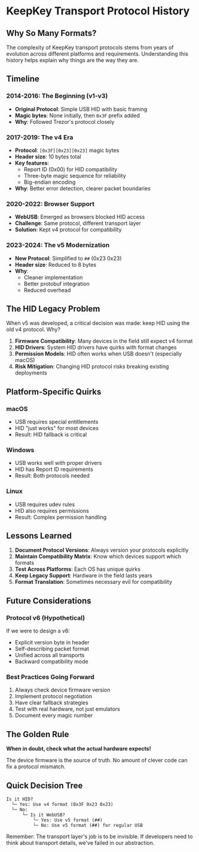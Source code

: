 # KeepKey Transport Protocol History

## Why So Many Formats?

The complexity of KeepKey transport protocols stems from years of evolution across different platforms and requirements. Understanding this history helps explain why things are the way they are.

## Timeline

### 2014-2016: The Beginning (v1-v3)
- **Original Protocol**: Simple USB HID with basic framing
- **Magic bytes**: None initially, then `0x3F` prefix added
- **Why**: Followed Trezor's protocol closely

### 2017-2019: The v4 Era
- **Protocol**: `[0x3F][0x23][0x23]` magic bytes
- **Header size**: 10 bytes total
- **Key features**:
  - Report ID (0x00) for HID compatibility
  - Three-byte magic sequence for reliability
  - Big-endian encoding
- **Why**: Better error detection, clearer packet boundaries

### 2020-2022: Browser Support
- **WebUSB**: Emerged as browsers blocked HID access
- **Challenge**: Same protocol, different transport layer
- **Solution**: Kept v4 protocol for compatibility

### 2023-2024: The v5 Modernization
- **New Protocol**: Simplified to `##` (0x23 0x23)
- **Header size**: Reduced to 8 bytes
- **Why**: 
  - Cleaner implementation
  - Better protobuf integration
  - Reduced overhead

## The HID Legacy Problem

When v5 was developed, a critical decision was made: keep HID using the old v4 protocol. Why?

1. **Firmware Compatibility**: Many devices in the field still expect v4 format
2. **HID Drivers**: System HID drivers have quirks with format changes
3. **Permission Models**: HID often works when USB doesn't (especially macOS)
4. **Risk Mitigation**: Changing HID protocol risks breaking existing deployments

## Platform-Specific Quirks

### macOS
- USB requires special entitlements
- HID "just works" for most devices
- Result: HID fallback is critical

### Windows
- USB works well with proper drivers
- HID has Report ID requirements
- Result: Both protocols needed

### Linux
- USB requires udev rules
- HID also requires permissions
- Result: Complex permission handling

## Lessons Learned

1. **Document Protocol Versions**: Always version your protocols explicitly
2. **Maintain Compatibility Matrix**: Know which devices support which formats
3. **Test Across Platforms**: Each OS has unique quirks
4. **Keep Legacy Support**: Hardware in the field lasts years
5. **Format Translation**: Sometimes necessary evil for compatibility

## Future Considerations

### Protocol v6 (Hypothetical)
If we were to design a v6:
- Explicit version byte in header
- Self-describing packet format
- Unified across all transports
- Backward compatibility mode

### Best Practices Going Forward
1. Always check device firmware version
2. Implement protocol negotiation
3. Have clear fallback strategies
4. Test with real hardware, not just emulators
5. Document every magic number

## The Golden Rule

**When in doubt, check what the actual hardware expects!**

The device firmware is the source of truth. No amount of clever code can fix a protocol mismatch.

## Quick Decision Tree

```
Is it HID?
  └─ Yes: Use v4 format (0x3F 0x23 0x23)
  └─ No: 
      └─ Is it WebUSB?
          └─ Yes: Use v5 format (##)
          └─ No: Use v5 format (##) for regular USB
```

Remember: The transport layer's job is to be invisible. If developers need to think about transport details, we've failed in our abstraction. 